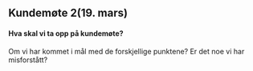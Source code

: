 
## Kundemøte 2(19. mars)

#### Hva skal vi ta opp på kundemøte? 
Om vi har kommet i mål med de forskjellige punktene? 
Er det noe vi har misforstått? 

